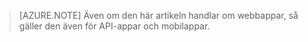 > [AZURE.NOTE] Även om den här artikeln handlar om webbappar, så gäller den även för API-appar och mobilappar.



<!--HONumber=Jun16_HO2-->


